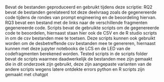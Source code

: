 Bevat de bestanden geproduceerd en gebruikt tijdens deze scriptie:
RQ2 bevat de bestanden gerelateerd tot deze deelvraag zoals de gegenereerde code tijdens de rondes van prompt engineering en de beoordeling hiervan.
RQ3 bevat een bestand met de links naar de verschillende fragmenten gegenereerde code.
Scripts bevat de gebruikte scripts om de gegenereerde code te beoordelen, hiernaast staan hier ook de CSV en de R studio scripts in om de csv bestanden mee te toetsen.
Deze scripts kunnen ook gebruikt worden om de desbetreffende csv bestanden mee te genereren, hiernaast kunnen met deze jupyter notebooks de LCS en de LED van de codefragmenten berekened worden.
Tested scripts in de scripts folder bevat de scripts waarmee daadwerkelijk de bestanden mee zijn gemaakt die in dit onderzoek zijn gebruikt, deze zijn aangepaste varianten van de andere scripts wegens latere ontdekte errors
python en R scripts zijn gemaakt met chatgpt
